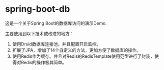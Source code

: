 # spring-boot-db

这是一个关于Spring Boot的数据库访问的演示Demo.

主要使用到以下技术或改进的地方：

1. 使用Druid数据库连接池，并且配置开启监控。
2. 扩展了JPA，增加了14个自定义的方法，更加方便了数据库的操作。
3. 使用Redis作为缓存。并且对Redis的RedisTemplate使用范型进行了封装，使得对Redis的操作极其简单。
